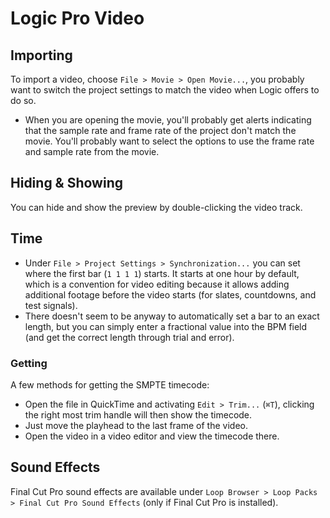 # Logic Pro Video

## Importing

To import a video, choose `File > Movie > Open Movie...`, you probably want to switch the project settings to match the video when Logic offers to do so.

- When you are opening the movie, you'll probably get alerts indicating that the sample rate and frame rate of the project don't match the movie. You'll probably want to select the options to use the frame rate and sample rate from the movie.

## Hiding & Showing

You can hide and show the preview by double-clicking the video track.

## Time

- Under `File > Project Settings > Synchronization...` you can set where the first bar (`1 1 1 1`) starts. It starts at one hour by default, which is a convention for video editing because it allows adding additional footage before the video starts (for slates, countdowns, and test signals).
- There doesn't seem to be anyway to automatically set a bar to an exact length, but you can simply enter a fractional value into the BPM field (and get the correct length through trial and error).

### Getting

A few methods for getting the SMPTE timecode:

- Open the file in QuickTime and activating `Edit > Trim...` (`⌘T`), clicking the right most trim handle will then show the timecode.
- Just move the playhead to the last frame of the video.
- Open the video in a video editor and view the timecode there.

## Sound Effects

Final Cut Pro sound effects are available under `Loop Browser > Loop Packs > Final Cut Pro Sound Effects` (only if Final Cut Pro is installed).
